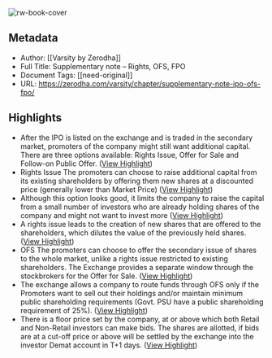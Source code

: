 ![rw-book-cover](https://zerodha.com/varsity/wp-content/uploads/2017/09/Ch5-title.jpg)

## Metadata
- Author: [[Varsity by Zerodha]]
- Full Title: Supplementary note – Rights, OFS, FPO
- Document Tags: [[need-original]] 
- URL: https://zerodha.com/varsity/chapter/supplementary-note-ipo-ofs-fpo/

## Highlights
- After the IPO is listed on the exchange and is traded in the secondary market, promoters of the company might still want additional capital. There are three options available: Rights Issue, Offer for Sale and Follow-on Public Offer. ([View Highlight](https://read.readwise.io/read/01h1k7w2nk2b2arfad65xpr6se))
- Rights Issue
  The promoters can choose to raise additional capital from its existing shareholders by offering them new shares at a discounted price (generally lower than Market Price) ([View Highlight](https://read.readwise.io/read/01h1k80kbghth21arf5ab71j4z))
- Although this option looks good, it limits the company to raise the capital from a small number of investors who are already holding shares of the company and might not want to invest more ([View Highlight](https://read.readwise.io/read/01h1k824xw16r6a0fn44mrx4dk))
- A rights issue leads to the creation of new shares that are offered to the shareholders, which dilutes the value of the previously held shares. ([View Highlight](https://read.readwise.io/read/01h1k826p214pmerdcar15fvep))
- OFS
  The promoters can choose to offer the secondary issue of shares to the whole market, unlike a rights issue restricted to existing shareholders. The Exchange provides a separate window through the stockbrokers for the Offer for Sale. ([View Highlight](https://read.readwise.io/read/01h1k831wkq23fcnsk0992t728))
- The exchange allows a company to route funds through OFS only if the Promoters want to sell out their holdings and/or maintain minimum public shareholding requirements (Govt. PSU have a public shareholding requirement of 25%). ([View Highlight](https://read.readwise.io/read/01h1k84axfgr96829sy8wk0590))
- There is a floor price set by the company, at or above which both Retail and Non-Retail investors can make bids. The shares are allotted, if bids are at a cut-off price or above will be settled by the exchange into the investor Demat account in T+1 days. ([View Highlight](https://read.readwise.io/read/01h1k84xv38vz70p44cs6ymdmq))
